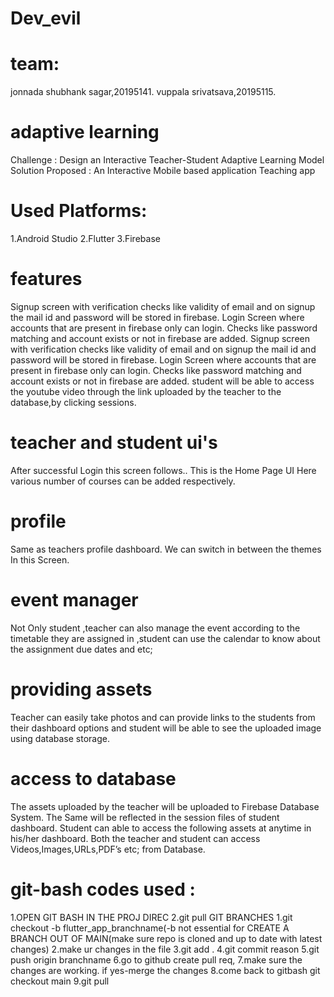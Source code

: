 # Dev_evil
# team:
jonnada shubhank sagar,20195141.
vuppala srivatsava,20195115.
# adaptive learning
Challenge : Design an Interactive Teacher-Student Adaptive Learning Model 
Solution Proposed : An Interactive Mobile based application Teaching app 
# Used Platforms:
1.Android Studio
2.Flutter
3.Firebase
# features
Signup screen with verification checks like validity of email and on signup the mail id and password will be stored in firebase.
Login Screen where accounts that are present in firebase only can login. Checks like password matching and account exists or not in firebase are added.
Signup screen with verification checks like validity of email and on signup the mail id and password will be stored in firebase.
Login Screen where accounts that are present in firebase only can login. Checks like password matching and account exists or not in firebase are added.
student will be able to access the youtube video through the link uploaded by the teacher to the database,by clicking sessions.


# teacher and student ui's
After successful Login this screen follows..
This is the Home Page UI
Here various number of courses can be added respectively.
# profile
Same as teachers  profile dashboard.
We can switch in between the themes  In this Screen.

# event manager
Not Only student ,teacher can also manage the event according to the timetable they are assigned in ,student can use the calendar to know about the assignment due dates and etc;
# providing assets
Teacher can easily take photos and can provide links to the students from their dashboard options and student will be able to see the uploaded image using database storage. 

# access to database
The assets uploaded by the teacher will be uploaded to Firebase Database System.
The Same will be reflected in the session files of student dashboard.
Student can able to access the following assets at anytime in his/her dashboard.
Both the teacher and student can access  Videos,Images,URLs,PDF’s etc; from Database.
# git-bash codes used :
1.OPEN GIT BASH IN THE PROJ DIREC
2.git pull
GIT BRANCHES
1.git checkout -b flutter_app_branchname(-b not essential for
CREATE A BRANCH OUT OF MAIN(make sure repo is cloned and up to date with latest changes)
2.make ur changes in the file
3.git add .
4.git commit reason
5.git push origin branchname
6.go to github create pull req,
7.make sure the changes are working. if yes-merge the changes
8.come back to gitbash
git checkout main
9.git pull

